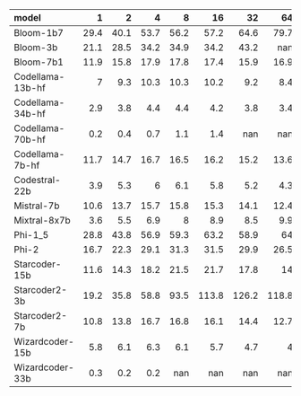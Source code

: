 | model            |    1 |    2 |    4 |     8 |    16 |    32 |    64 |   128 |   256 |
|:-----------------|-----:|-----:|-----:|------:|------:|------:|------:|------:|------:|
| Bloom-1b7        | 29.4 | 40.1 | 53.7 |  56.2 |  57.2 |  64.6 |  79.7 | nan   | nan   |
| Bloom-3b         | 21.1 | 28.5 | 34.2 |  34.9 |  34.2 |  43.2 | nan   | nan   | nan   |
| Bloom-7b1        | 11.9 | 15.8 | 17.9 |  17.8 |  17.4 |  15.9 |  16.9 | nan   | nan   |
| Codellama-13b-hf |  7   |  9.3 | 10.3 |  10.3 |  10.2 |   9.2 |   8.4 |   7.8 | nan   |
| Codellama-34b-hf |  2.9 |  3.8 |  4.4 |   4.4 |   4.2 |   3.8 |   3.4 | nan   | nan   |
| Codellama-70b-hf |  0.2 |  0.4 |  0.7 |   1.1 |   1.4 | nan   | nan   | nan   | nan   |
| Codellama-7b-hf  | 11.7 | 14.7 | 16.7 |  16.5 |  16.2 |  15.2 |  13.6 |  11.8 | nan   |
| Codestral-22b    |  3.9 |  5.3 |  6   |   6.1 |   5.8 |   5.2 |   4.3 |   4.4 | nan   |
| Mistral-7b       | 10.6 | 13.7 | 15.7 |  15.8 |  15.3 |  14.1 |  12.4 |  10.6 | nan   |
| Mixtral-8x7b     |  3.6 |  5.5 |  6.9 |   8   |   8.9 |   8.5 |   9.9 | nan   | nan   |
| Phi-1_5          | 28.8 | 43.8 | 56.9 |  59.3 |  63.2 |  58.9 |  64   | nan   | nan   |
| Phi-2            | 16.7 | 22.3 | 29.1 |  31.3 |  31.5 |  29.9 |  26.5 |  24.3 | nan   |
| Starcoder-15b    | 11.6 | 14.3 | 18.2 |  21.5 |  21.7 |  17.8 |  14   |  11.9 |  12.3 |
| Starcoder2-3b    | 19.2 | 35.8 | 58.8 |  93.5 | 113.8 | 126.2 | 118.8 |  98.9 | 111.9 |
| Starcoder2-7b    | 10.8 | 13.8 | 16.7 |  16.8 |  16.1 |  14.4 |  12.7 |  10.5 | nan   |
| Wizardcoder-15b  |  5.8 |  6.1 |  6.3 |   6.1 |   5.7 |   4.7 |   4   |   3.9 | nan   |
| Wizardcoder-33b  |  0.3 |  0.2 |  0.2 | nan   | nan   | nan   | nan   | nan   | nan   |